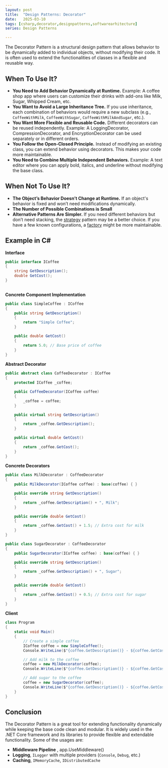 ```yaml
---
layout: post
title:  "Design Patterns: Decorator"
date:   2025-03-10
tags: [csharp,decorator,designpatterns,softwarearhitecture]
series: Design Patterns

---
```


The Decorator Pattern is a structural design pattern that allows behavior to be dynamically added to individual objects, without modifying their code. It is often used to extend the functionalities of classes in a flexible and reusable way.

## When To Use It?

- **You Need to Add Behavior Dynamically at Runtime.** Example: A coffee shop app where users can customize their drinks with add-ons like Milk, Sugar, Whipped Cream, etc.
- **You Want to Avoid a Large Inheritance Tree.**  If you use inheritance, each combination of behaviors would require a new subclass (e.g., `CoffeeWithMilk`, `CoffeeWithSugar`, `CoffeeWithMilkAndSugar`, etc.).
- **You Want More Flexible and Reusable Code.** Different decorators can be reused independently. Example: A LoggingDecorator, CompressionDecorator, and EncryptionDecorator can be used separately or in different orders.
- **You Follow the Open-Closed Principle.** Instead of modifying an existing class, you can extend behavior using decorators. This makes your code more maintainable.
- **You Need to Combine Multiple Independent Behaviors.** Example: A text editor where you can apply bold, italics, and underline without modifying the base class.

  

## When Not To Use It?

- **The Object’s Behavior Doesn’t Change at Runtime.** If an object's behavior is fixed and won’t need modifications dynamically.
- **The Number of Possible Combinations is Small**
- **Alternative Patterns Are Simpler.** If you need different behaviors but don’t need stacking, the [strategy](https://mirnes-mrkaljevic.github.io/2025/02/17/design-patterns-strategy.html) pattern may be a better choice. If you have a few known configurations, a [factory](https://mirnes-mrkaljevic.github.io/2025/02/03/design-patterns-factory-method.html) might be more maintainable.
  

## **Example in C#**

**Interface**

```csharp
public interface ICoffee
{
    string GetDescription();
    double GetCost();
}
  
```

**Concrete Component Implementation**

```csharp
public class SimpleCoffee : ICoffee
{
    public string GetDescription()
    {
        return "Simple Coffee";
    }

    public double GetCost()
    {
        return 5.0; // Base price of coffee
    }
}

```

  

**Abstract Decorator**
  

```csharp
public abstract class CoffeeDecorator : ICoffee
{
    protected ICoffee _coffee;

    public CoffeeDecorator(ICoffee coffee)
    {
        _coffee = coffee;
    }

    public virtual string GetDescription()
    {
        return _coffee.GetDescription();
    }

    public virtual double GetCost()
    {
        return _coffee.GetCost();
    }
}

```

  

**Concrete Decorators**
  

```csharp
public class MilkDecorator : CoffeeDecorator
{
    public MilkDecorator(ICoffee coffee) : base(coffee) { }

    public override string GetDescription()
    {
        return _coffee.GetDescription() + ", Milk";
    }

    public override double GetCost()
    {
        return _coffee.GetCost() + 1.5; // Extra cost for milk
    }
}

public class SugarDecorator : CoffeeDecorator
{
    public SugarDecorator(ICoffee coffee) : base(coffee) { }

    public override string GetDescription()
    {
        return _coffee.GetDescription() + ", Sugar";
    }

    public override double GetCost()
    {
        return _coffee.GetCost() + 0.5; // Extra cost for sugar
    }
}

```

  

**Client**
  

```csharp
class Program
{
    static void Main()
    {
        // Create a simple coffee
        ICoffee coffee = new SimpleCoffee();
        Console.WriteLine($"{coffee.GetDescription()} - ${coffee.GetCost()}");

        // Add milk to the coffee
        coffee = new MilkDecorator(coffee);
        Console.WriteLine($"{coffee.GetDescription()} - ${coffee.GetCost()}");

        // Add sugar to the coffee
        coffee = new SugarDecorator(coffee);
        Console.WriteLine($"{coffee.GetDescription()} - ${coffee.GetCost()}");
    }
}

```


## Conclusion 

The Decorator Pattern is a great tool for extending functionality dynamically while keeping the base code clean and modular. It is widely used in the .NET Core framework and its libraries to provide flexible and extendable functionality. Some of the usages are:

- **Middleware Pipeline** ,  app.UseMiddleware()
- **Logging**, `ILogger` with multiple providers (`Console`, `Debug`, etc.)
- **Caching**, `IMemoryCache`, `IDistributedCache`